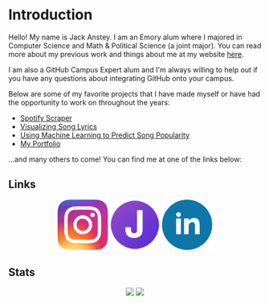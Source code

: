 # Introduction
Hello! My name is Jack Anstey. I am an Emory alum where I majored in Computer Science and Math & Political Science (a joint major). You can read more about my previous work and things about me at my website <a href = "https://jackanstey.com/" target="_blank">here</a>.

I am also a GitHub Campus Expert alum and I'm always willing to help out if you have any questions about integrating GitHub onto your campus.

Below are some of my favorite projects that I have made myself or have had the opportunity to work on throughout the years:
- <a href = "https://github.com/Jack-Anstey/Spotify-Scraper">Spotify Scraper</a>
- <a href = "https://github.com/Jack-Anstey/jack-anstey.github.io">Visualizing Song Lyrics</a>
- <a href = "https://github.com/Jack-Anstey/Manufacturing-Hits">Using Machine Learning to Predict Song Popularity</a>
- <a href = "https://github.com/Jack-Anstey/Interactive-Portfolio">My Portfolio</a>

...and many others to come! You can find me at one of the links below:

## Links
<p align="center">
    <a href = "https://www.instagram.com/jack.anstey/" target="_blank"><img src = "assets/insta.png" alt = "Instagram logo" width="100"></a>
    <a href = "https://jackanstey.com/" target="_blank"><img src = "assets/website.png" alt = "Personal Website Logo" width="100"></a>
    <a href = "https://www.linkedin.com/in/jack-anstey/" target="_blank"><img src = "assets/linkedin.png" alt = "LinkedIn Logo" width="100"></a>
</p>

## Stats
<p align="center">
    <img src="https://github-readme-stats.vercel.app/api?username=Jack-Anstey&count_private=true&theme=transparent&hide_rank=true&number_format=long">
    <img src="https://github-readme-stats.vercel.app/api/top-langs/?username=Jack-Anstey&count_private=true&theme=transparent&ML-Solutions&langs_count=5&hide=Jupyter+Notebook">
</p>
